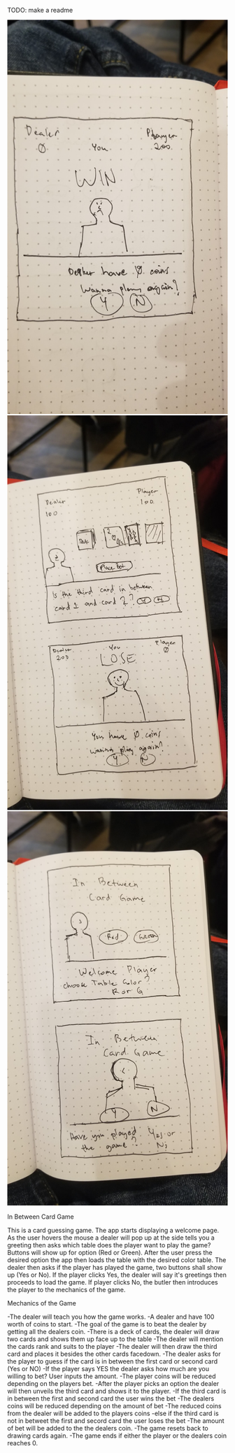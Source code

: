 TODO: make a readme

![image](image/75429440_2550135905064094_9089649342490345472_n.jpg)
![image](image/75627455_2522174648026938_6717617726149361664_n.jpg)
![image](image/76961416_395463391336592_1422010856492761088_n.jpg)



In Between Card Game

This is a card guessing game. The app starts displaying a welcome page. As the user hovers the mouse a dealer will pop up at the side tells you a greeting then asks which table does the player want to play the game? Buttons will show up for option (Red or Green). After the user press the desired option the app then loads the table with the desired color table. The dealer then asks if the player has played the game, two buttons shall show up (Yes or No). If the player clicks Yes, the dealer will say it's greetings then proceeds to load the game. If player clicks No, the butler then introduces the player to the mechanics of the game.


Mechanics of the Game

-The dealer will teach you how the game works.
-A dealer and have 100 worth of coins to start.
-The goal of the game is to beat the dealer by getting all the dealers coin.
-There is a deck of cards, the dealer will draw two cards and shows them up face up to the table
-The dealer will mention the cards rank and suits to the player
-The dealer will then draw the third card and places it besides the other cards facedown.
-The dealer asks for the player to guess if the card is in between the first card or second card (Yes or NO)
  -If the player says YES the dealer asks how much are you willing to bet? User inputs the amount.
  -The player coins will be reduced depending on the players bet.
-After the player picks an option the dealer will then unveils the third card and shows it to the player.
-If the third card is in between the first and second card the user wins the bet
  -The dealers coins will be reduced depending on the amount of bet
  -The reduced coins from the dealer will be added to the players coins
-else if the third card is not in betweet the first and secord card the user loses the bet
  -The amount of bet will be added to the the dealers coin.
-The game resets back to drawing cards again.
-The game ends if either the player or the dealers coin reaches 0.



